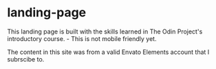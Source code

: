 # landing-page
This landing page is built with the skills learned in The Odin Project's introductory course. - This is not mobile friendly yet.

The content in this site was from a valid Envato Elements account that I subrscibe to.
